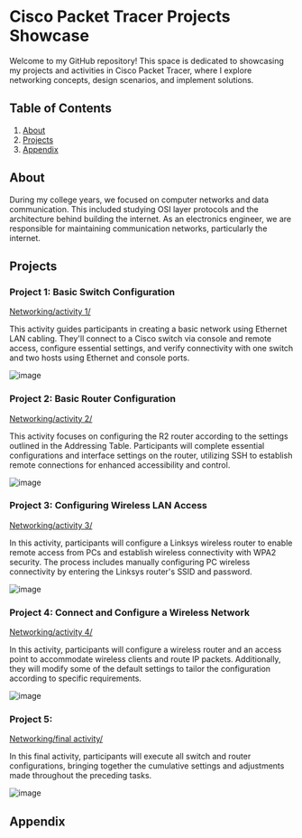 # Cisco Packet Tracer Projects Showcase

Welcome to my GitHub repository! This space is dedicated to showcasing my projects and activities in Cisco Packet Tracer, where I explore networking concepts, design scenarios, and implement solutions.

## Table of Contents

1. [About](#about)
2. [Projects](#projects)
3. [Appendix](#appendix)

## About

During my college years, we focused on computer networks and data communication. This included studying OSI layer protocols and the architecture behind building the internet. As an electronics engineer, we are responsible for maintaining communication networks, particularly the internet.

## Projects

### Project 1: Basic Switch Configuration

[Networking/activity 1/](https://github.com/HorikitaSuzuneTsundere/Networking/tree/f8b859a9324c4ec603b16c7a4c8e85fa433229b0/activity%201)

This activity guides participants in creating a basic network using Ethernet LAN cabling. They'll connect to a Cisco switch via console and remote access, configure essential settings, and verify connectivity with one switch and two hosts using Ethernet and console ports.

![image](https://github.com/HorikitaSuzuneTsundere/Networking/assets/80136683/007e2203-5373-4cee-9584-56e5e2d86587)

### Project 2: Basic Router Configuration

[Networking/activity 2/](https://github.com/HorikitaSuzuneTsundere/Networking/tree/f8b859a9324c4ec603b16c7a4c8e85fa433229b0/activity%202)

This activity focuses on configuring the R2 router according to the settings outlined in the Addressing Table. Participants will complete essential configurations and interface settings on the router, utilizing SSH to establish remote connections for enhanced accessibility and control.

![image](https://github.com/HorikitaSuzuneTsundere/Networking/assets/80136683/e3a3abec-e7a6-4f7b-8888-96a3e3a47a85)

### Project 3: Configuring Wireless LAN Access

[Networking/activity 3/](https://github.com/HorikitaSuzuneTsundere/Networking/tree/09e1f6ae005a23799ff9fa1008d0d833701d02ae/activity%203)

In this activity, participants will configure a Linksys wireless router to enable remote access from PCs and establish wireless connectivity with WPA2 security. The process includes manually configuring PC wireless connectivity by entering the Linksys router's SSID and password.

![image](https://github.com/HorikitaSuzuneTsundere/Networking/assets/80136683/8102e3d9-7cdc-4193-80b8-1a8c91ff76f3)

### Project 4: Connect and Configure a Wireless Network

[Networking/activity 4/](https://github.com/HorikitaSuzuneTsundere/Networking/tree/9d0a395e8e153b328aab37431ddffbb2058de8a7/activity%204)

In this activity, participants will configure a wireless router and an access point to accommodate wireless clients and route IP packets. Additionally, they will modify some of the default settings to tailor the configuration according to specific requirements.

![image](https://github.com/HorikitaSuzuneTsundere/Networking/assets/80136683/5ba3eb1c-ecdd-4ff8-9033-0b33d8b2dea8)

### Project 5: 

[Networking/final activity/](https://github.com/HorikitaSuzuneTsundere/Networking/tree/4f50904141557fe4beec90782dd149634993da45/final%20activity)

In this final activity, participants will execute all switch and router configurations, bringing together the cumulative settings and adjustments made throughout the preceding tasks.

![image](https://github.com/HorikitaSuzuneTsundere/Networking/assets/80136683/b526d329-a8b2-4923-94df-d45cb796d09a)

## Appendix

